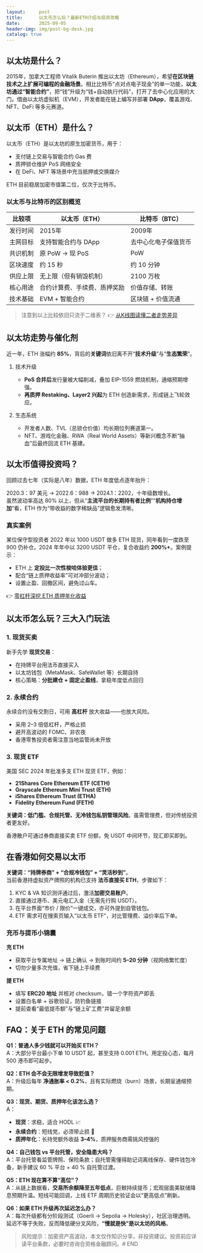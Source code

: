 ```yaml
---
layout:     post
title:      以太币怎么玩？最新ETH介绍与投资攻略
date:       2025-09-05
header-img: img/post-bg-desk.jpg
catalog: true
---
```


## 以太坊是什么？
2015年，加拿大工程师 Vitalik Buterin 推出以太坊（Ethereum），希望**在区块链技术之上扩展可编程的金融场景**。相比比特币“点对点电子现金”的单一功能，**以太坊通过“智能合约”**，把“钱”升级为“钱+自动执行代码”，打开了去中心化应用的大门。借由以太坊虚拟机（EVM），开发者能在链上编写并部署 **DApp**，覆盖游戏、NFT、DeFi 等多元赛道。

## 以太币（ETH）是什么？
以太币（ETH）是以太坊的原生加密货币，用于：

- 支付链上交易与智能合约 Gas 费  
- 质押锁仓维护 PoS 网络安全  
- 在 DeFi、NFT 等场景中充当抵押或交换媒介

ETH 目前稳居加密市值第二位，仅次于比特币。

### 以太币与比特币的区别概览

| 比较项       | 以太币（ETH）                    | 比特币（BTC）         |
|-------------|----------------------------------|-----------------------|
| 发行时间     | 2015年                           | 2009年               |
| 主网目标     | 支持智能合约与 DApp              | 去中心化电子保值货币 |
| 共识机制     | 原 PoW → 现 PoS                  | PoW                  |
| 区块速度     | 约 15 秒                         | 约 10 分钟           |
| 供应上限     | 无上限（但有销毁机制）            | 2100 万枚            |
| 核心用途     | 合约计算费、手续费、质押奖励     | 价值存储、转账        |
| 技术基础     | EVM + 智能合约                   | 区块链 + 价值流通    |

> 注意到以上比较依旧只流于二维表？ 👉 [从K线图读懂二者走势差异](https://okxdog.com/)

## 以太坊走势与催化剂

近一年，ETH 涨幅约 **85%**，背后的**关键词**依旧离不开“**技术升级**”与“**生态繁荣**”。

1. 技术升级  
   - **PoS 合并后**发行量被大幅削减，叠加 EIP-1559 燃烧机制，通缩预期增强。  
   - **再质押 Restaking、Layer2 兴起**为 ETH 创造新需求，形成链上飞轮效应。  

2. 生态系统  
   - 开发者人数、TVL（总锁仓价值）均长期位列赛道第一。  
   - NFT、游戏化金融、RWA（Real World Assets）等新兴概念不断“抽血”后最终回流 ETH 基建。  

## 以太币值得投资吗？
回顾过去七年（实际是八年）数据，ETH 年度低点逐年抬升：

2020.3：97 美元 → 2022.6：988 → 2024.1：2202，十年级数增长。  
虽然波动率高达 80% 以上，但从“**主流平台的长期持有者比例**”“**机构持仓增加**”看，ETH 作为“带收益的数字稀缺品”逻辑愈发清晰。

### 真实案例
某位保守型投资者 2022 年以 1000 USDT 做多 ETH 现货，同年看到一度跌至 900 仍补仓。2024 年年中以 3200 USDT 平仓，复合收益约 **200%+**。案例提示：  
- ETH 上 **定投比一次性梭哈体验更佳**；  
- 配合“链上质押收益率”可对冲部分波动；  
- 设置止盈、回撤区间，避免过山车。  

👉 [零杠杆深挖 ETH 质押年化收益](https://okxdog.com/)

## 以太币怎么玩？三大入门玩法

### 1. 现货买卖
新手先学 **现货交易**：  
- 在持牌平台用法币直接买入  
- 以太坊钱包（MetaMask、SafeWallet 等）长期自持  
- 核心策略：**分批建仓 + 固定止盈线**，拿稳年度低点回归

### 2. 永续合约
永续合约没有交割日，可用 **高杠杆** 放大收益——也放大风险。  
- 采用 2–3 倍低杠杆，严格止损  
- 避开高波动的 FOMC、非农夜  
- 香港零售投资者需注意当地监管尚未开放  

### 3. 现货 ETF
美国 SEC 2024 年批准多支 ETH 现货 ETF，例如：  

- **21Shares Core Ethereum ETF (CETH)**  
- **Grayscale Ethereum Mini Trust (ETH)**  
- **iShares Ethereum Trust (ETHA)**  
- **Fidelity Ethereum Fund (FETH)**  

**关键词：低门槛、合规托管、无冷钱包私钥管理风险**。虽需管理费，但对传统投资者更友好。  

香港散户可通过券商直接买卖 ETF 份额，免 USDT 中间环节，现汇即买即到。

## 在香港如何交易以太币

**关键词：“持牌券商” + “合规冷钱包” + “灵活秒到”**。  
当前香港持虚拟资产牌照的机构已支持 **法币直接买 ETH**，步骤如下：

1. KYC & VA 知识测评通过后，激活**加密交易账户**。  
2. 直接通过港币、美元电汇入金（无需先行购 USDT）。  
3. 在平台界面“市价 / 限价”一键成交，亦可外提到自管钱包。  
4. ETF 需求可在搜索页输入“以太币 ETF”，对比管理费、溢价率后下单。  

### 充币与提币小锦囊
**充 ETH**  
- 获取平台专属地址 → 链上确认 → 到账时间约 **5–20 分钟**（视网络繁忙度）  
- 切勿少量多次充值，省下链上手续费  

**提 ETH**  
- 填写 **ERC20 地址** 并核对 checksum，错一个字符资产即丢  
- 设置白名单 + 谷歌验证，防钓鱼链接  
- 提前查看“最低提币额”与“链上矿工费”并留足余额  

## FAQ：关于 ETH 的常见问题

**Q1：普通人多少钱就可以开始买 ETH？**  
A：大部分平台最小下单 10 USDT 起，甚至支持 0.001 ETH。用定投心态，每月 500 港币即可起步。  

**Q2：ETH 会不会无限增发导致贬值？**  
A：升级后每年 **净通胀率 < 0.2%**，且有实际燃烧（burn）场景，长期呈通缩预期。  

**Q3：现货、期货、质押年化该怎么选？**  
A：  
- **现货**：求稳，适合 HODL 📈  
- **永续合约**：短线党，必须带止损 🚨  
- **质押年化**：长持党额外收益 **3–4%**，质押服务商需挑风控强的  

**Q4：自己钱包 vs 平台托管，安全隐患大吗？**  
A：平台托管看监管牌照、保险条款；自托管需懂得助记词离线保存、硬件钱包冷备，新手建议 60 % 平台 + 40 % 自托管过渡。  

**Q5：ETH 现在算不算“高位”？**  
A：从链上数据看，**交易所余额降至五年低点**，巨鲸持续提币；宏观层面美联储降息预期升温。短线可能回调，上线 ETF 周期历史验证会以“更高低点”刷新。  

**Q6：如果 ETH 升级再次延迟怎么办？**  
A：每次升级都有分阶段测试（Goerli → Sepolia → Holesky），社区治理透明。延迟不等于失败，反而降低硬分叉风险，**“慢就是快”是以太坊的风格**。

> 风险提示：加密资产高波动，本文仅作知识分享，非投资建议。投资前应详读平台条款，必要时咨询合资格金融顾问。# END